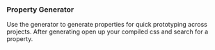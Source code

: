 ### Property Generator ###

Use the generator to generate properties for quick prototyping across projects.
After generating open up your compiled css and search for a property.
